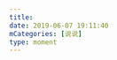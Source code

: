 ```yaml
---
title: 
date: 2019-06-07 19:11:40
mCategories: [说说]
type: moment
---
```


<div id="pics-20190607191140"></div>

<script>
var data = [
    {"link": "2019-06-07_000000.jpeg", "type": "shuoshuo"},
    {"link": "2019-06-07_000001.gif", "type": "shuoshuo"}
];
picsRender(data, "pics-20190607191140");
</script>
